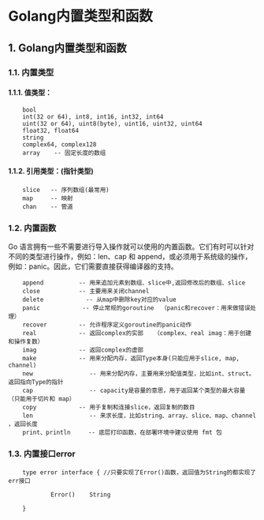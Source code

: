 # Golang内置类型和函数

## 1. Golang内置类型和函数 <a id="golang&#x5185;&#x7F6E;&#x7C7B;&#x578B;&#x548C;&#x51FD;&#x6570;"></a>

### 1.1. 内置类型 <a id="&#x5185;&#x7F6E;&#x7C7B;&#x578B;"></a>

#### 1.1.1. 值类型： <a id="&#x503C;&#x7C7B;&#x578B;&#xFF1A;"></a>

```text
    bool
    int(32 or 64), int8, int16, int32, int64
    uint(32 or 64), uint8(byte), uint16, uint32, uint64
    float32, float64
    string
    complex64, complex128
    array    -- 固定长度的数组
```

#### 1.1.2. 引用类型：\(指针类型\) <a id="&#x5F15;&#x7528;&#x7C7B;&#x578B;&#xFF1A;&#x6307;&#x9488;&#x7C7B;&#x578B;"></a>

```text
    slice   -- 序列数组(最常用)
    map     -- 映射
    chan    -- 管道
```

### 1.2. 内置函数 <a id="&#x5185;&#x7F6E;&#x51FD;&#x6570;"></a>

Go 语言拥有一些不需要进行导入操作就可以使用的内置函数。它们有时可以针对不同的类型进行操作，例如：len、cap 和 append，或必须用于系统级的操作，例如：panic。因此，它们需要直接获得编译器的支持。

```text
    append          -- 用来追加元素到数组、slice中,返回修改后的数组、slice
    close           -- 主要用来关闭channel
    delete            -- 从map中删除key对应的value
    panic            -- 停止常规的goroutine  （panic和recover：用来做错误处理）
    recover         -- 允许程序定义goroutine的panic动作
    real            -- 返回complex的实部   （complex、real imag：用于创建和操作复数）
    imag            -- 返回complex的虚部
    make            -- 用来分配内存，返回Type本身(只能应用于slice, map, channel)
    new                -- 用来分配内存，主要用来分配值类型，比如int、struct。返回指向Type的指针
    cap                -- capacity是容量的意思，用于返回某个类型的最大容量（只能用于切片和 map）
    copy            -- 用于复制和连接slice，返回复制的数目
    len                -- 来求长度，比如string、array、slice、map、channel ，返回长度
    print、println     -- 底层打印函数，在部署环境中建议使用 fmt 包
```

### 1.3. 内置接口error <a id="&#x5185;&#x7F6E;&#x63A5;&#x53E3;error"></a>

```text
    type error interface { //只要实现了Error()函数，返回值为String的都实现了err接口

            Error()    String

    }
```

